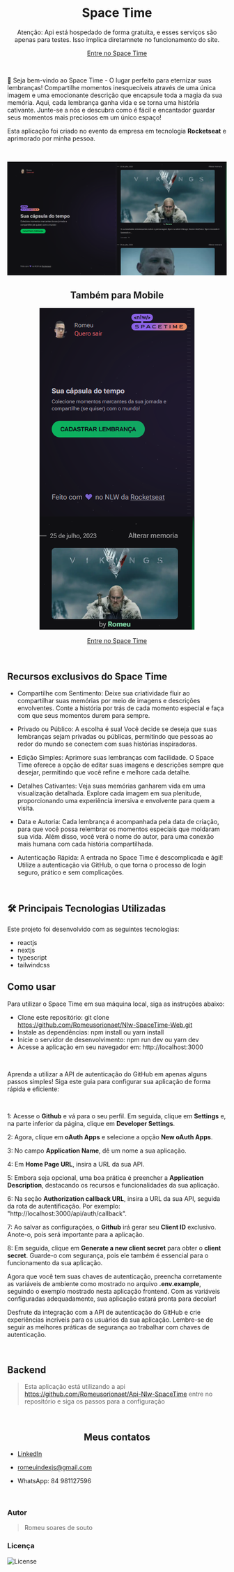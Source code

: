 <h1 align='center'> Space Time </h1>

<p align='center'>Atenção: Api está hospedado de forma gratuita, e esses serviços são apenas para testes. Isso implica diretamnete no funcionamento do site.</p>

<div align='center'>

[Entre no Space Time](https://nlw-space-time-web-nu.vercel.app)

</div>

<br>

<p>📃 Seja bem-vindo ao Space Time - O lugar perfeito para eternizar suas lembranças! Compartilhe momentos inesquecíveis através de uma única imagem e uma emocionante descrição que encapsule toda a magia da sua memória. Aqui, cada lembrança ganha vida e se torna uma história cativante. Junte-se a nós e descubra como é fácil e encantador guardar seus momentos mais preciosos em um único espaço!</p

<p>Esta aplicação foi criado no evento da empresa em tecnologia <strong>Rocketseat</strong> e aprimorado por minha pessoa.</p>

<br>

<div align='center'>

![preview](./src/assets/preview/previewSpaceTimeDesktop.png)

<h2> Também para Mobile </h2>

![preview](./src/assets/preview/previewSpaceTimeMobile.png)

</div>

<div align='center'>

[Entre no Space Time](https://nlw-space-time-web-nu.vercel.app)

</div>

<br>

<h2> Recursos exclusivos do Space Time </h2>

- Compartilhe com Sentimento: Deixe sua criatividade fluir ao compartilhar suas memórias por meio de imagens e descrições envolventes. Conte a história por trás de cada momento especial e faça com que seus momentos durem para sempre.

- Privado ou Público: A escolha é sua! Você decide se deseja que suas lembranças sejam privadas ou públicas, permitindo que pessoas ao redor do mundo se conectem com suas histórias inspiradoras.

- Edição Simples: Aprimore suas lembranças com facilidade. O Space Time oferece a opção de editar suas imagens e descrições sempre que desejar, permitindo que você refine e melhore cada detalhe.

- Detalhes Cativantes: Veja suas memórias ganharem vida em uma visualização detalhada. Explore cada imagem em sua plenitude, proporcionando uma experiência imersiva e envolvente para quem a visita.

- Data e Autoria: Cada lembrança é acompanhada pela data de criação, para que você possa relembrar os momentos especiais que moldaram sua vida. Além disso, você verá o nome do autor, para uma conexão mais humana com cada história compartilhada.

- Autenticação Rápida: A entrada no Space Time é descomplicada e ágil! Utilize a autenticação via GitHub, o que torna o processo de login seguro, prático e sem complicações.

<br>

<h2> 🛠 Principais Tecnologias Utilizadas </h2>

<p>Este projeto foi desenvolvido com as seguintes tecnologias:</p>

- reactjs
- nextjs
- typescript
- tailwindcss

<h2> Como usar </h2>

<p>Para utilizar o Space Time em sua máquina local, siga as instruções abaixo:</p>

- Clone este repositório: git clone https://github.com/Romeusorionaet/Nlw-SpaceTime-Web.git
- Instale as dependências: npm install ou yarn install
- Inicie o servidor de desenvolvimento: npm run dev ou yarn dev
- Acesse a aplicação em seu navegador em: http://localhost:3000

<br />

<p>Aprenda a utilizar a API de autenticação do GitHub em apenas alguns passos simples! Siga este guia para configurar sua aplicação de forma rápida e eficiente:</p>

<br />

1: Acesse o <strong>Github</strong> e vá para o seu perfil. Em seguida, clique em <strong>Settings</strong> e, na parte inferior da página, clique em <strong>Developer Settings</strong>.

2: Agora, clique em <strong>oAuth Apps</strong> e selecione a opção <strong>New oAuth Apps</strong>.

3: No campo <strong>Application Name</strong>, dê um nome a sua aplicação.

4: Em <strong>Home Page URL</strong>, insira a URL da sua API.

5: Embora seja opcional, uma boa prática é preencher a <strong>Application Description</strong>, destacando os recursos e funcionalidades da sua aplicação.

6: Na seção <strong>Authorization callback URL</strong>, insira a URL da sua API, seguida da rota de autentificação. Por exemplo: "http://localhost:3000/api/auth/callback".

7: Ao salvar as configurações, o <strong>Github</strong> irá gerar seu <strong>Client ID</strong> exclusivo. Anote-o, pois será importante para a aplicação.

8: Em seguida, clique em <strong>Generate a new client secret</strong> para obter o <strong>client secret</strong>. Guarde-o com segurança, pois ele também é essencial para o funcionamento da sua aplicação.

Agora que você tem suas chaves de autenticação, preencha corretamente as variáveis de ambiente como mostrado no arquivo <strong>.env.example</strong>, seguindo o exemplo mostrado nesta aplicação frontend. Com as variáveis configuradas adequadamente, sua aplicação estará pronta para decolar!

Desfrute da integração com a API de autenticação do GitHub e crie experiências incríveis para os usuários da sua aplicação. Lembre-se de seguir as melhores práticas de segurança ao trabalhar com chaves de autenticação.

<br />

<h2> Backend </h2>

>Esta aplicação está utilizando a api https://github.com/Romeusorionaet/Api-Nlw-SpaceTime entre no repositório e siga os passos para a configuração

<br />

<h2 align='center'> Meus contatos </h2>

* [LinkedIn](https://www.linkedin.com/in/romeu-soares-87749a231/)

* romeuindexjs@gmail.com

* WhatsApp: 84 981127596

<br />

<h3> Autor </h3>

>Romeu soares de souto

<h3> Licença </h3>

<p>
<img alt="License" src="https://img.shields.io/static/v1?label=license&message=MIT&color=49AA26&labelColor=000000">
</p>
